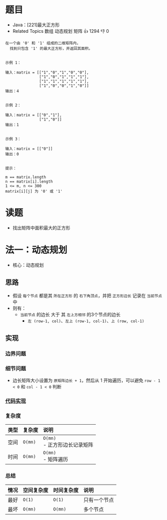 # 题目

- Java：[221]最大正方形
- Related Topics 数组 动态规划 矩阵 👍 1294 👎 0

```text
在一个由 '0' 和 '1' 组成的二维矩阵内，
  找到只包含 '1' 的最大正方形，并返回其面积。 


示例 1： 

输入：matrix = [["1","0","1","0","0"],
               ["1","0","1","1","1"],
               ["1","1","1","1","1"],
               ["1","0","0","1","0"]]
输出：4


示例 2： 

输入：matrix = [["0","1"],
               ["1","0"]]
输出：1


示例 3： 

输入：matrix = [["0"]]
输出：0


提示： 

m == matrix.length 
n == matrix[i].length 
1 <= m, n <= 300 
matrix[i][j] 为 '0' 或 '1' 
```

# 读题

- 找出矩阵中面积最大的正方形

# 法一：动态规划

- 核心：动态规划

## 思路

- 假设 `每个节点` 都是其 `所在正方形` 的 `右下角顶点`，并把 `正方形边长` 记录在 `当前节点` 中
- 则有：
  - `当前节点` 的边长 大于 其 `左上方相邻` 的3个节点的边长
    - `左 (row-1, col)`、`左上 (row-1, col-1)`、`上 (row, col-1)`

## 实现

### 边界问题

### 细节问题

- 边长矩阵大小设置为 `原矩阵边长 + 1`，然后从 1 开始遍历，可以避免 `row - 1 < 0` 和 `col - 1 < 0` 判断

### [代码实现](/src/main/java/leetcode/sub0221/Demo01.java)

### 复杂度

类型 | 复杂度 | 说明
:--- |:--- |:---
空间 | `O(mn)` | `O(mn)` </br> - 正方形边长记录矩阵
时间 | `O(mn)` | `O(mn)` </br> - 矩阵遍历

### 总结

情况 | 空间复杂度 | 时间复杂度 | 说明
:--- |:--- |:--- |:---
最好 | `O(1)` | `O(1)` | 只有一个节点
最坏 | `O(mn)` | `O(mn)` | 多个节点

